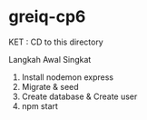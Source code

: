 # greiq-cp6

KET : CD to this directory

Langkah Awal Singkat
1. Install nodemon express
2. Migrate & seed
3. Create database & Create user
5. npm start
